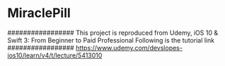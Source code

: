 # MiraclePill
#################
This project is reproduced from Udemy, iOS 10 & Swift 3: From Beginner to Paid Professional
Following is the tutorial link
#################
https://www.udemy.com/devslopes-ios10/learn/v4/t/lecture/5413010

